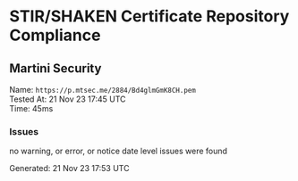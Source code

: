 # STIR/SHAKEN Certificate Repository Compliance

## Martini Security

Name: `https://p.mtsec.me/2884/Bd4glmGmK8CH.pem`\
Tested At: 21 Nov 23 17:45 UTC\
Time: 45ms

### Issues

no warning, or error, or notice date level issues were found

Generated: 21 Nov 23 17:53 UTC